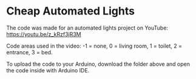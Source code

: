 # Cheap Automated Lights
The code was made for an automated lights project on YouTube: https://youtu.be/z_kRzf3jR3M

Code areas used in the video: -1 = none, 0 = living room, 1 = toilet, 2 = entrance, 3 = bed.

To upload the code to your Arduino, download the folder above and open the code inside with Arduino IDE.

